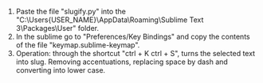 1. Paste the file "slugify.py" into the "C:\Users{USER_NAME}\AppData\Roaming\Sublime Text 3\Packages\User" folder.
2. In the sublime go to "Preferences/Key Bindings" and copy the contents of the file "keymap.sublime-keymap".
3. Operation: through the shortcut "ctrl + K ctrl + S", turns the selected text into slug. Removing accentuations, replacing space by dash and converting into lower case.
